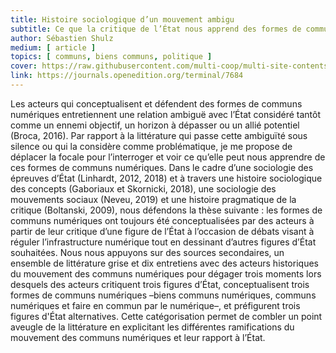 ```yaml
---
title: Histoire sociologique d’un mouvement ambigu
subtitle: Ce que la critique de l’État nous apprend des formes de communs numériques
author: Sébastien Shulz
medium: [ article ]
topics: [ communs, biens communs, politique ]
cover: https://raw.githubusercontent.com/multi-coop/multi-site-contents/maj-edito/texts/ressources/images/open_editions.png
link: https://journals.openedition.org/terminal/7684
---
```


Les acteurs qui conceptualisent et défendent des formes de communs numériques entretiennent une relation ambiguë avec l’État considéré tantôt comme un ennemi objectif, un horizon à dépasser ou un allié potentiel (Broca, 2016). Par rapport à la littérature qui passe cette ambiguïté sous silence ou qui la considère comme problématique, je me propose de déplacer la focale pour l’interroger et voir ce qu’elle peut nous apprendre de ces formes de communs numériques. Dans le cadre d’une sociologie des épreuves d’État (Linhardt, 2012, 2018) et à travers une histoire sociologique des concepts (Gaboriaux et Skornicki, 2018), une sociologie des mouvements sociaux (Neveu, 2019) et une histoire pragmatique de la critique (Boltanski, 2009), nous défendons la thèse suivante : les formes de communs numériques ont toujours été conceptualisées par des acteurs à partir de leur critique d’une figure de l’État à l’occasion de débats visant à réguler l’infrastructure numérique tout en dessinant d’autres figures d’État souhaitées. Nous nous appuyons sur des sources secondaires, un ensemble de littérature grise et dix entretiens avec des acteurs historiques du mouvement des communs numériques pour dégager trois moments lors desquels des acteurs critiquent trois figures d’État, conceptualisent trois formes de communs numériques –biens communs numériques, communs numériques et faire en commun par le numérique–, et préfigurent trois figures d'État alternatives. Cette catégorisation permet de combler un point aveugle de la littérature en explicitant les différentes ramifications du mouvement des communs numériques et leur rapport à l’État.
